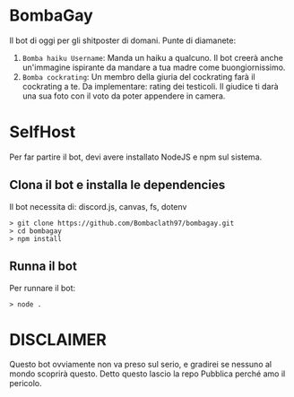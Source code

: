 # BombaGay

Il bot di oggi per gli shitposter di domani. Punte di diamanete:
1. <code>Bomba haiku Username</code>: Manda un haiku a qualcuno. Il bot creerà anche un'immagine ispirante da mandare a tua madre come buongiornissimo.
2. <code>Bomba cockrating</code>: Un membro della giuria del cockrating farà il cockrating a te. Da implementare: rating dei testicoli. Il giudice ti darà una sua foto con il voto da poter appendere in camera.

# SelfHost

Per far partire il bot, devi avere installato NodeJS e npm sul sistema. 

## Clona il bot e installa le dependencies

Il bot necessita di: discord.js, canvas, fs, dotenv
```shell
> git clone https://github.com/Bombaclath97/bombagay.git
> cd bombagay
> npm install
```

## Runna il bot

Per runnare il bot:
```shell
> node .
```

# DISCLAIMER

Questo bot ovviamente non va preso sul serio, e gradirei se nessuno al mondo scoprirà questo. Detto questo lascio la repo Pubblica perché amo il pericolo.
